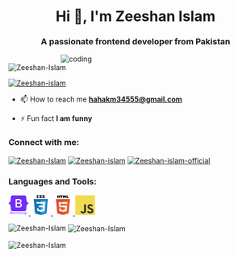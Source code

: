 <h1 align="center">Hi 👋, I'm Zeeshan Islam</h1>
<h3 align="center">A passionate frontend developer from Pakistan</h3>
<img align="right" alt="coding"width="400"src="[https://user-images.githubusercontent.com/74038190/219923823-bf1ce878-c6b8-4faa-be07-93e6b1006521.gif](https://img.freepik.com/premium-vector/programmer-concentrated-working-project-developing-programming-coding-technologies_569013-389.jpg)"/>
<p align="left"> <img src="https://komarev.com/ghpvc/?username=Zeeshan-Islam&label=Profile%20views&color=0e75b6&style=flat" alt="Zeeshan-Islam" /> </p>

<p align="left"> <a href="https://github.com/ryo-ma/github-profile-trophy"><img src="https://github-profile-trophy.vercel.app/?username=Zeeshan-Islam" alt="Zeeshan-islam" /></a> </p>

- 📫 How to reach me **hahakm34555@gmail.com**

- ⚡ Fun fact **I am funny**

<h3 align="left">Connect with me:</h3>
<p align="left">
<a href="https://www.linkedin.com/in/zeeshan-islam-243393320/" target="blank"><img align="center" src="https://raw.githubusercontent.com/rahuldkjain/github-profile-readme-generator/master/src/images/icons/Social/linked-in-alt.svg" alt="Zeeshan-Islam" height="30" width="40" /></a>
<a href="https://www.facebook.com/zeexhan.ixlam/" target="blank"><img align="center" src="https://raw.githubusercontent.com/rahuldkjain/github-profile-readme-generator/master/src/images/icons/Social/facebook.svg" alt="Zeeshan-islam" height="30" width="40" /></a>
<a href="https://www.instagram.com/zixhu_/" target="blank"><img align="center" src="https://raw.githubusercontent.com/rahuldkjain/github-profile-readme-generator/master/src/images/icons/Social/instagram.svg" alt="Zeeshan-islam-official" height="30" width="40" /></a>
</p>

<h3 align="left">Languages and Tools:</h3>
<p align="left"> <a href="https://getbootstrap.com" target="_blank" rel="noreferrer"> <img src="https://raw.githubusercontent.com/devicons/devicon/master/icons/bootstrap/bootstrap-plain-wordmark.svg" alt="bootstrap" width="40" height="40"/> </a> <a href="https://www.w3schools.com/css/" target="_blank" rel="noreferrer"> <img src="https://raw.githubusercontent.com/devicons/devicon/master/icons/css3/css3-original-wordmark.svg" alt="css3" width="40" height="40"/> </a> <a href="https://www.w3.org/html/" target="_blank" rel="noreferrer"> <img src="https://raw.githubusercontent.com/devicons/devicon/master/icons/html5/html5-original-wordmark.svg" alt="html5" width="40" height="40"/> </a> <a href="https://developer.mozilla.org/en-US/docs/Web/JavaScript" target="_blank" rel="noreferrer"> <img src="https://raw.githubusercontent.com/devicons/devicon/master/icons/javascript/javascript-original.svg" alt="javascript" width="40" height="40"/> </a> </p>

<p><img align="left" src="https://github-readme-stats.vercel.app/api/top-langs?username=Zeeshan-Islam&show_icons=true&locale=en&layout=compact" alt="Zeeshan-Islam" /></p>

<p>&nbsp;<img align="center" src="https://github-readme-stats.vercel.app/api?username=Zeeshan-Islam&show_icons=true&locale=en" alt="Zeeshan-Islam" /></p>

<p><img align="center" src="https://github-readme-streak-stats.herokuapp.com/?user=Zeeshan-islam&" alt="Zeeshan-Islam" /></p>
